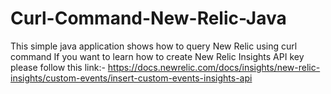 # Curl-Command-New-Relic-Java
This simple java application shows how to query New Relic using curl command
If you want to learn how to create New Relic Insights API key please follow this link:- 
https://docs.newrelic.com/docs/insights/new-relic-insights/custom-events/insert-custom-events-insights-api
